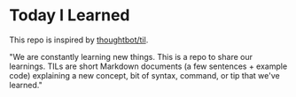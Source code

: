 # Today I Learned

This repo is inspired by [thoughtbot/til](https://github.com/thoughtbot/til).

"We are constantly learning new things. This is a repo to share our learnings. TILs are short Markdown documents (a few sentences + example code) explaining a new concept, bit of syntax, command, or tip that we've learned."
